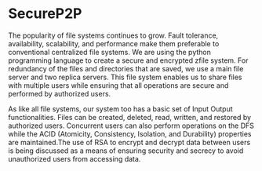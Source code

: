 # SecureP2P

The popularity of file systems continues to grow. Fault tolerance, availability, scalability, and performance make them preferable to conventional centralized file systems. We are using the python programming language to create a secure and encrypted zfile system. For redundancy of the files and directories that are saved, we use a main file server and two replica servers. This file system enables us to share files with multiple users while ensuring that all operations are secure and performed by authorized users.


As like all file systems, our system too has a basic set of Input Output functionalities. Files can be created, deleted, read, written, and restored by authorized users. Concurrent users can also perform operations on the DFS while the ACID (Atomicity, Consistency, Isolation, and Durability) properties are maintained.The use of RSA to encrypt and decrypt data between users is being discussed as a means of ensuring security and secrecy to avoid unauthorized users from accessing data.


